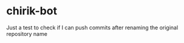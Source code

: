 # chirik-bot

Just a test to check if I can push commits after renaming the original repository name